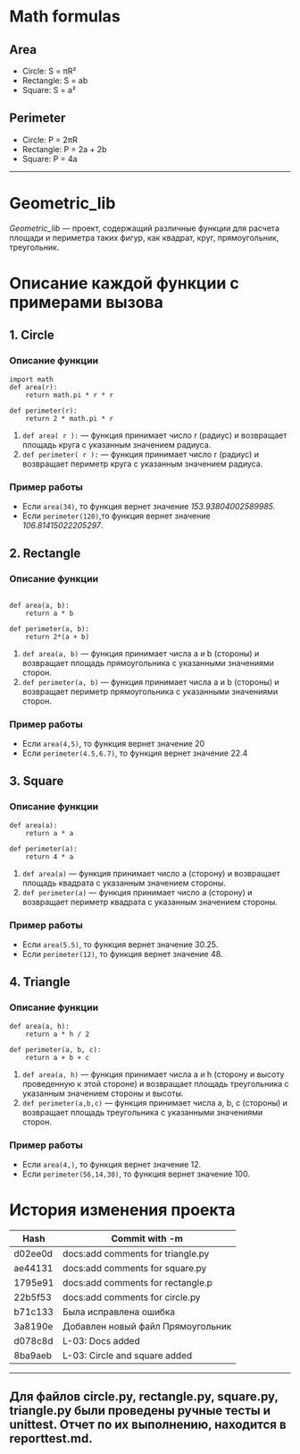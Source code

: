# Math formulas
## Area
- Circle: S = πR²
- Rectangle: S = ab
- Square: S = a²

## Perimeter
- Circle: P = 2πR
- Rectangle: P = 2a + 2b
- Square: P = 4a

---
# **Geometric_lib**

*Geometric_lib* — проект, содержащий различные функции для расчета площади и периметра таких фигур, как квадрат, круг, прямоугольник, треугольник.


# Описание каждой функции с примерами вызова

## 1. Circle 

### Описание функции 

```
import math
def area(r):
    return math.pi * r * r

def perimeter(r):
    return 2 * math.pi * r
```

1. `def area( r ):` — функция принимает число r (радиус) и возвращает площадь круга с указанным значением радиуса. 
2. `def perimeter( r ):` — функция принимает число r (радиус) и возвращает периметр круга с указанным значением радиуса.

### Пример работы 

* Если `area(34)`, то функция вернет значение *153.93804002589985*.
* Если `perimeter(120)`,то функция вернет значение *106.81415022205297*.

## 2. Rectangle

### Описание функции 
```

def area(a, b):
    return a * b

def perimeter(a, b):
    return 2*(a + b)
```

1. `def area(a, b)` — функция принимает числа a и b (стороны) и возвращает площадь прямоугольника с указанными значениями сторон.
2. `def perimeter(a, b)` — функция принимает числа a и b (стороны) и возвращает периметр прямоугольника с указанными значениями сторон.

### Пример работы 

* Если `area(4,5)`, то функция вернет значение 20 
* Если `perimeter(4.5,6.7)`, то функция вернет значение 22.4

## 3. Square 

### Описание функции 

```
def area(a):
    return a * a

def perimeter(a):
    return 4 * a
```

1. `def area(a)` — функция принимает число a (сторону) и возвращает площадь квадрата с указанным значением стороны. 
2. `def perimeter(a)` — функция принимает число a (сторону) и возвращает периметр квадрата с указанным значением стороны.

### Пример работы 

* Если `area(5.5)`, то функция вернет значение 30.25.
* Если `perimeter(12)`, то функция вернет значение 48.

## 4. Triangle 

### Описание функции 

```
def area(a, h):
    return a * h / 2

def perimeter(a, b, c):
    return a + b + c
```

1. `def area(a, h)` — функция принимает числа a и h (сторону и высоту проведенную к этой стороне) и возвращает площадь треугольника с указанным значением стороны и высоты.
2. `def perimeter(a,b,c)` — функция принимает числа a, b, с (стороны) и возвращает площадь треугольника с указанными значениями сторон.

### Пример работы 

* Если `area(4,)`, то функция вернет значение 12.
* Если `perimeter(56,14,30)`, то функция вернет значение 100. 


# История изменения проекта 

| Hash    | Commit with -m                    |
|---------|-----------------------------------|
| d02ee0d | docs:add comments for triangle.py |
| ae44131 | docs:add comments for square.py   |
| 1795e91 | docs:add comments for rectangle.p |
| 22b5f53 | docs:add comments for circle.py   |
| b71c133 | Была исправлена ошибка            | 
| 3a8190e | Добавлен новый файл Прямоугольник |  
| d078c8d | L-03: Docs added                  |  
| 8ba9aeb | L-03: Circle and square added     |  

---  
                                                                             
## Для файлов circle.py, rectangle.py, square.py, triangle.py были проведены ручные тесты и unittest. Отчет по их выполнению, находится в reporttest.md.